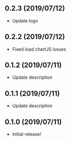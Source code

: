 ## 0.2.3 (2019/07/12)
* Update logo

## 0.2.2 (2019/07/12)
* Fixed load chartJS issues

## 0.1.2 (2019/07/11)
* Update description

## 0.1.1 (2019/07/11)
* Update description

## 0.1.0 (2019/07/11)
* Initial release!
